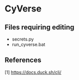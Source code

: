 # CyVerse

## Files requiring editing
- secrets.py
- run_cyverse.bat

## References
[1] https://docs.duck.sh/cli/
